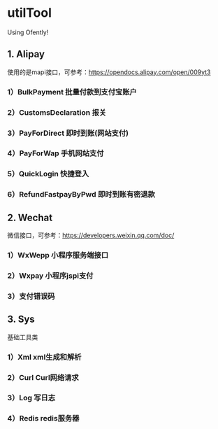 # utilTool
Using Ofently!
## 1. Alipay
使用的是mapi接口，可参考：https://opendocs.alipay.com/open/009yt3
### 1）BulkPayment 批量付款到支付宝账户
### 2）CustomsDeclaration 报关
### 3）PayForDirect 即时到账(网站支付)
### 4）PayForWap 手机网站支付
### 5）QuickLogin 快捷登入
### 6）RefundFastpayByPwd 即时到账有密退款
## 2. Wechat
微信接口，可参考：https://developers.weixin.qq.com/doc/
### 1）WxWepp 小程序服务端接口
### 2）Wxpay 小程序jspi支付
### 3）支付错误码
## 3. Sys
基础工具类
### 1）Xml xml生成和解析
### 2）Curl Curl网络请求
### 3）Log 写日志
### 4）Redis redis服务器